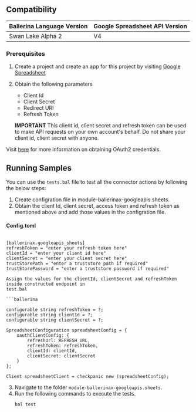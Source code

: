 ## Compatibility

| Ballerina Language Version  | Google Spreadsheet API Version |
| ----------------------------| -------------------------------|
|    Swan Lake Alpha 2        |   V4                           |

### Prerequisites

1. Create a project and create an app for this project by visiting [Google Spreadsheet](https://console.developers.google.com/)
2. Obtain the following parameters
    * Client Id
    * Client Secret
    * Redirect URI
    * Refresh Token

    **IMPORTANT** This client id, client secret and refresh token can be used to make API requests on your own
    account's behalf. Do not share your client id, client  secret with anyone.

Visit [here](https://developers.google.com/identity/protocols/OAuth2WebServer) for more information on obtaining OAuth2 credentials.

## Running Samples
You can use the `tests.bal` file to test all the connector actions by following the below steps:
1. Create configration file in module-ballerinax-googleapis.sheets.
2. Obtain the client Id, client secret, access token and refresh token as mentioned above and add those values in the configration file.
#### Config.toml
```ballerina

[ballerinax.googleapis_sheets]
refreshToken = "enter your refresh token here"
clientId = "enter your client id here"
clientSecret = "enter your client secret here"
trustStorePath = "enter a truststore path if required"
trustStorePassword = "enter a truststore password if required"

Assign the values for the clientId, clientSecret and refreshToken inside constructed endpoint in 
test.bal

```ballerina

configurable string refreshToken = ?;
configurable string clientId = ?;
configurable string clientSecret = ?;

SpreadsheetConfiguration spreadsheetConfig = {
    oauthClientConfig: {
        refreshUrl: REFRESH_URL,
        refreshToken: refreshToken,
        clientId: clientId,
        clientSecret: clientSecret
    }
};

Client spreadsheetClient = checkpanic new (spreadsheetConfig);
```

3. Navigate to the folder `module-ballerinax-googleapis.sheets`.
4. Run the following commands to execute the tests.
    ```
    bal test 
    ```
